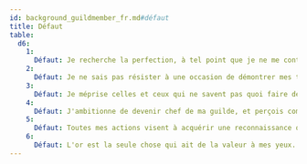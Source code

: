 ```yaml
---
id: background_guildmember_fr.md#défaut
title: Défaut
table:
  d6:
    1:
      Défaut: Je recherche la perfection, à tel point que je ne me contente jamais de ce que j'obtiens.
    2:
      Défaut: Je ne sais pas résister à une occasion de démontrer mes talents.
    3:
      Défaut: Je méprise celles et ceux qui ne savent pas quoi faire de leurs dix doigts.
    4:
      Défaut: J'ambitionne de devenir chef de ma guilde, et perçois comme des ennemis tous ceux qui voudraient m'en dissuader.
    5:
      Défaut: Toutes mes actions visent à acquérir une reconnaissance que j'estime m'être due.
    6:
      Défaut: L'or est la seule chose qui ait de la valeur à mes yeux.
---
```


